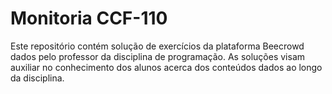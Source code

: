 # Monitoria CCF-110
Este repositório contém solução de exercícios da plataforma Beecrowd dados pelo professor da disciplina de programação. As soluções visam auxiliar no conhecimento dos alunos acerca dos conteúdos dados ao longo da disciplina.

